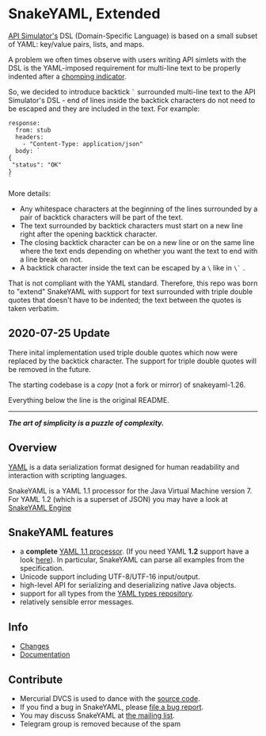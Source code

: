 # SnakeYAML, Extended #
[API Simulator's](https://apisimulator.io) DSL (Domain-Specific Language) is based on a small subset of YAML: key/value pairs, lists, and maps.

A problem we often times observe with users writing API simlets with the DSL is the YAML-imposed requirement for multi-line text to be properly indented after a [chomping indicator](https://yaml.org/spec/1.1/#chomping/).

So, we decided to introduce backtick `` ` `` surrounded multi-line text to the API Simulator's DSL - end of lines inside the backtick characters do not need to be escaped and they are included in the text. For example:

```
response:
  from: stub
  headers:
    - "Content-Type: application/json"
  body: `
{
 "status": "OK"
}
`
```

More details:

* Any whitespace characters at the beginning of the lines surrounded by a pair of backtick characters will be part of the text. 
* The text surrounded by backtick characters must start on a new line right after the opening backtick character.
* The closing backtick character can be on a new line or on the same line where the text ends depending on whether you want the text to end with a line break on not.
* A backtick character inside the text can be escaped by a `\` like in `` \` `` .

That is not compliant with the YAML standard. Therefore, this repo was born to "extend" SnakeYAML with support for text surrounded with triple double quotes that doesn't have to be indented; the text between the quotes is taken verbatim.

2020-07-25 Update
----
There inital implementation used triple double quotes which now were replaced by the backtick character. The support for triple double quotes will be removed in the future.

The starting codebase is a _copy_ (not a fork or mirror) of snakeyaml-1.26.

Everything below the line is the original README.

---

***The art of simplicity is a puzzle of complexity.***

## Overview ##
[YAML](http://yaml.org) is a data serialization format designed for human readability and interaction with scripting languages.

SnakeYAML is a YAML 1.1 processor for the Java Virtual Machine version 7.
For YAML 1.2 (which is a superset of JSON) you may have a look at [SnakeYAML Engine](https://bitbucket.org/asomov/snakeyaml-engine)

## SnakeYAML features ##

* a **complete** [YAML 1.1 processor](http://yaml.org/spec/1.1/current.html). (If you need YAML **1.2** support have a look [here](https://bitbucket.org/asomov/snakeyaml-engine)). In particular, SnakeYAML can parse all examples from the specification.
* Unicode support including UTF-8/UTF-16 input/output.
* high-level API for serializing and deserializing native Java objects.
* support for all types from the [YAML types repository](http://yaml.org/type/index.html).
* relatively sensible error messages.

## Info ##
 * [Changes](https://bitbucket.org/asomov/snakeyaml/wiki/Changes)
 * [Documentation](https://bitbucket.org/asomov/snakeyaml/wiki/Documentation)

## Contribute ##
* Mercurial DVCS is used to dance with the [source code](https://bitbucket.org/asomov/snakeyaml/src).
* If you find a bug in SnakeYAML, please [file a bug report](https://bitbucket.org/asomov/snakeyaml/issues?status=new&status=open).
* You may discuss SnakeYAML at
[the mailing list](http://groups.google.com/group/snakeyaml-core).
* Telegram group is removed because of the spam
